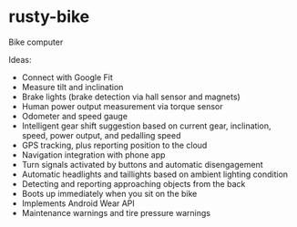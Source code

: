 # rusty-bike
Bike computer

Ideas:
+ Connect with Google Fit
+ Measure tilt and inclination
+ Brake lights (brake detection via hall sensor and magnets)
+ Human power output measurement via torque sensor
+ Odometer and speed gauge
+ Intelligent gear shift suggestion based on current gear, inclination, speed, power output, and pedalling speed
+ GPS tracking, plus reporting position to the cloud
+ Navigation integration with phone app
+ Turn signals activated by buttons and automatic disengagement
+ Automatic headlights and taillights based on ambient lighting condition
+ Detecting and reporting approaching objects from the back
+ Boots up immediately when you sit on the bike
+ Implements Android Wear API
+ Maintenance warnings and tire pressure warnings
